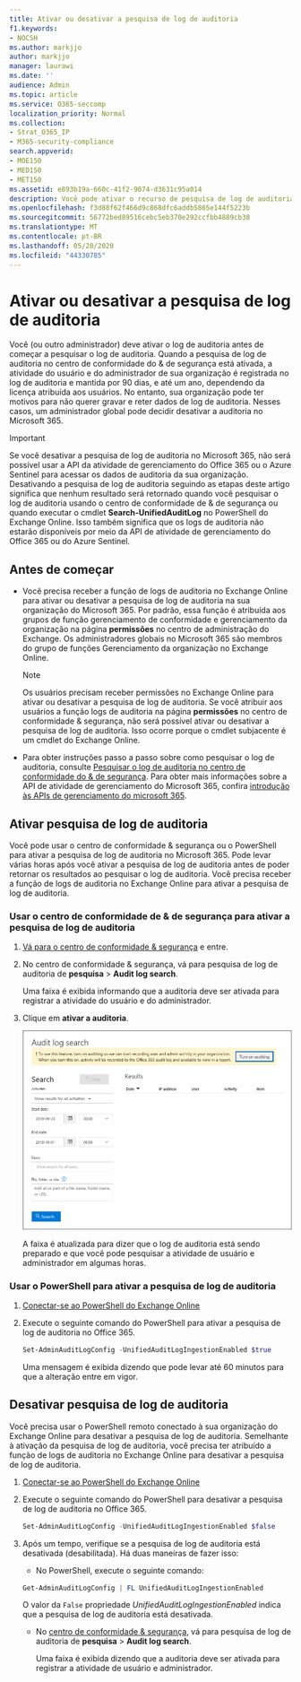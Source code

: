 ```yaml
---
title: Ativar ou desativar a pesquisa de log de auditoria
f1.keywords:
- NOCSH
ms.author: markjjo
author: markjjo
manager: laurawi
ms.date: ''
audience: Admin
ms.topic: article
ms.service: O365-seccomp
localization_priority: Normal
ms.collection:
- Strat_O365_IP
- M365-security-compliance
search.appverid:
- MOE150
- MED150
- MET150
ms.assetid: e893b19a-660c-41f2-9074-d3631c95a014
description: Você pode ativar o recurso de pesquisa de log de auditoria no centro de conformidade de & de segurança. Se você mudar de ideia, poderá desativar se estiver desligado a qualquer momento. Quando a pesquisa de log de auditoria está desativada, os administradores não podem pesquisar o log de auditoria do Microsoft 365 para atividades de usuário e administrador em sua organização.
ms.openlocfilehash: f3d88f62f466d9c868dfc6addb5865e144f5223b
ms.sourcegitcommit: 56772bed89516cebc5eb370e292ccfbb4889cb38
ms.translationtype: MT
ms.contentlocale: pt-BR
ms.lasthandoff: 05/20/2020
ms.locfileid: "44330785"
---
```

# <a name="turn-audit-log-search-on-or-off"></a>Ativar ou desativar a pesquisa de log de auditoria

Você (ou outro administrador) deve ativar o log de auditoria antes de começar a pesquisar o log de auditoria. Quando a pesquisa de log de auditoria no centro de conformidade do & de segurança está ativada, a atividade do usuário e do administrador de sua organização é registrada no log de auditoria e mantida por 90 dias, e até um ano, dependendo da licença atribuída aos usuários. No entanto, sua organização pode ter motivos para não querer gravar e reter dados de log de auditoria. Nesses casos, um administrador global pode decidir desativar a auditoria no Microsoft 365.

> [!IMPORTANT]
> Se você desativar a pesquisa de log de auditoria no Microsoft 365, não será possível usar a API da atividade de gerenciamento do Office 365 ou o Azure Sentinel para acessar os dados de auditoria da sua organização. Desativando a pesquisa de log de auditoria seguindo as etapas deste artigo significa que nenhum resultado será retornado quando você pesquisar o log de auditoria usando o centro de conformidade de & de segurança ou quando executar o cmdlet **Search-UnifiedAuditLog** no PowerShell do Exchange Online. Isso também significa que os logs de auditoria não estarão disponíveis por meio da API de atividade de gerenciamento do Office 365 ou do Azure Sentinel.
  
## <a name="before-you-begin"></a>Antes de começar

- Você precisa receber a função de logs de auditoria no Exchange Online para ativar ou desativar a pesquisa de log de auditoria na sua organização do Microsoft 365. Por padrão, essa função é atribuída aos grupos de função gerenciamento de conformidade e gerenciamento da organização na página **permissões** no centro de administração do Exchange. Os administradores globais no Microsoft 365 são membros do grupo de funções Gerenciamento da organização no Exchange Online. 
    
    > [!NOTE]
    > Os usuários precisam receber permissões no Exchange Online para ativar ou desativar a pesquisa de log de auditoria. Se você atribuir aos usuários a função logs de auditoria na página **permissões** no centro de conformidade & segurança, não será possível ativar ou desativar a pesquisa de log de auditoria. Isso ocorre porque o cmdlet subjacente é um cmdlet do Exchange Online. 
    
- Para obter instruções passo a passo sobre como pesquisar o log de auditoria, consulte [Pesquisar o log de auditoria no centro de conformidade do & de segurança](search-the-audit-log-in-security-and-compliance.md). Para obter mais informações sobre a API de atividade de gerenciamento do Microsoft 365, confira [introdução às APIs de gerenciamento do microsoft 365](https://docs.microsoft.com/office/office-365-management-api/get-started-with-office-365-management-apis).
    
## <a name="turn-on-audit-log-search"></a>Ativar pesquisa de log de auditoria

Você pode usar o centro de conformidade & segurança ou o PowerShell para ativar a pesquisa de log de auditoria no Microsoft 365. Pode levar várias horas após você ativar a pesquisa de log de auditoria antes de poder retornar os resultados ao pesquisar o log de auditoria. Você precisa receber a função de logs de auditoria no Exchange Online para ativar a pesquisa de log de auditoria.
  
### <a name="use-the-security--compliance-center-to-turn-on-audit-log-search"></a>Usar o centro de conformidade de & de segurança para ativar a pesquisa de log de auditoria

1. [Vá para o centro de conformidade & segurança](https://protection.office.com) e entre.

2. No centro de conformidade & segurança, vá para pesquisa de log de auditoria de **pesquisa** \> **Audit log search**.

   Uma faixa é exibida informando que a auditoria deve ser ativada para registrar a atividade do usuário e do administrador.

3. Clique em **ativar a auditoria**.

    ![Clique em ativar auditoria](../media/39a9d35f-88d0-4bbe-a962-0be2f838e2bf.png)
  
    A faixa é atualizada para dizer que o log de auditoria está sendo preparado e que você pode pesquisar a atividade de usuário e administrador em algumas horas.

### <a name="use-powershell-to-turn-on-audit-log-search"></a>Usar o PowerShell para ativar a pesquisa de log de auditoria

1. [Conectar-se ao PowerShell do Exchange Online ](https://go.microsoft.com/fwlink/p/?LinkID=396554)

2. Execute o seguinte comando do PowerShell para ativar a pesquisa de log de auditoria no Office 365.

    ```powershell
    Set-AdminAuditLogConfig -UnifiedAuditLogIngestionEnabled $true
    ```

    Uma mensagem é exibida dizendo que pode levar até 60 minutos para que a alteração entre em vigor.
  
## <a name="turn-off-audit-log-search"></a>Desativar pesquisa de log de auditoria

Você precisa usar o PowerShell remoto conectado à sua organização do Exchange Online para desativar a pesquisa de log de auditoria. Semelhante à ativação da pesquisa de log de auditoria, você precisa ter atribuído a função de logs de auditoria no Exchange Online para desativar a pesquisa de log de auditoria.
  
1. [Conectar-se ao PowerShell do Exchange Online ](https://go.microsoft.com/fwlink/p/?LinkID=396554)

2. Execute o seguinte comando do PowerShell para desativar a pesquisa de log de auditoria no Office 365.

    ```powershell
    Set-AdminAuditLogConfig -UnifiedAuditLogIngestionEnabled $false
    ```

3. Após um tempo, verifique se a pesquisa de log de auditoria está desativada (desabilitada). Há duas maneiras de fazer isso:

    - No PowerShell, execute o seguinte comando:

    ```powershell
    Get-AdminAuditLogConfig | FL UnifiedAuditLogIngestionEnabled
    ```

      O valor da `False` propriedade _UnifiedAuditLogIngestionEnabled_ indica que a pesquisa de log de auditoria está desativada. 

    - No [centro de conformidade & segurança](https://protection.office.com), vá para pesquisa de log de auditoria de **pesquisa** \> **Audit log search**.

      Uma faixa é exibida dizendo que a auditoria deve ser ativada para registrar a atividade de usuário e administrador.
